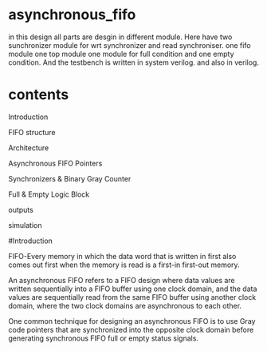 # asynchronous_fifo

in this design all parts are desgin in different module. Here have two sunchronizer module for wrt synchronizer and read synchroniser. one fifo module one top module one module for full condition and one empty condition. And the testbench is written in system verilog. and also in verilog.

# contents

Introduction

FIFO structure

Architecture

Asynchronous FIFO Pointers

Synchronizers & Binary Gray Counter

Full & Empty Logic Block

outputs

simulation

#Introduction

FIFO-Every memory in which the data word that is written in first also comes out first when the memory is read is a first-in first-out memory.

An asynchronous FIFO refers to a FIFO design where data values are written sequentially into a FIFO buffer using one clock domain, and the data values are sequentially read from the same FIFO buffer using another clock domain, where the two clock domains are asynchronous to each other.

One common technique for designing an asynchronous FIFO is to use Gray code pointers that are synchronized into the opposite clock domain before generating synchronous FIFO full or empty status signals.

 
